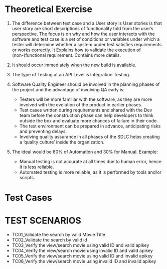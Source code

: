 # Theoretical Exercise

1.	The difference between test case and a User story is User stories is that user story are short descriptions of functionality told from the user’s perspective. The focus is on why and how the user interacts with the software and test case is a set of conditions or variables under which a tester will determine whether a system under test satisfies requirements or works correctly. It Explains how to validate the execution of (non-)functional requirement. Contains more details.

2.	It should occur immediately when the new build is available.

3.	The type of Testing at an API Level is Integration Testing.

4.	Software Quality Engineer should be involved in the planning phases of the project and the advantage of involving QA early is:
      -	Testers will be more familiar with the software, as they are more involved with the evolution of the product in earlier phases.
      -	Test cases written during requirements and shared with the Dev team before the construction phase can help      developers to think outside the box and evaluate more chances of failure in their code.
      - The test environment can be prepared in advance, anticipating risks and preventing delays.
      - Involving quality assurance in all phases of the SDLC helps creating a ‘quality culture’ inside the organization.
5.	The ideal would be 80% of Automation and 30% for Manual. Example:
      -	Manual testing is not accurate at all times due to human error, hence it is less reliable.
      -	Automated testing is more reliable, as it is performed by tools and/or scripts.



# Test Cases

# TEST SCENARIOS

 - TC01_Validate the search by valid Movie Title
 - TC02_Validate the search by valid id
 - TC03_Verify the view/search movie using valid ID and valid apikey
 - TC04_Verify the view/search movie using invalid ID and valid apikey
 - TC05_Verify the view/search movie using valid ID and invalid apikey
 - TC06_Verify the view/search movie using invalid ID and invalid apikey
 
 
 <?xml version="1.0" encoding="UTF-8"?>
<!DOCTYPE suite SYSTEM "http://testng.org/testng-1.0.dtd">
<suite name="CRM Test Suite QA" >

<parameter name="run-id-param" value="162" />
<parameter name="save-screenshots" value="true" />
<parameter name="ExcelLocation" value="QA" />
<parameter name="databaseURL" value= "jdbc:mysql://10.0.0.80:3306/HelloFin"/>
<parameter name="user" value= "mark.r" /> 
<parameter name="password" value= "Dravenm1903!" /> 
<parameter name="posttotestRail" value= "No" /> 


<listeners>
    <listener class-name="Utility.ReportListener" />
</listeners>


<test name="Forgot Password">
    <classes>
      	<class name="CRM_Test_Cases.ForgotPassword"/>
    </classes>
</test> <!-- Test -->




